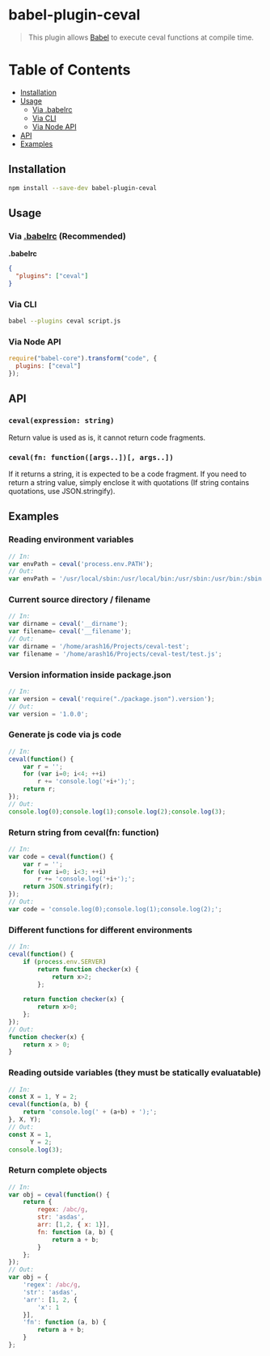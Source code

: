 # babel-plugin-ceval

> This plugin allows [Babel](https://babeljs.io) to execute ceval functions at compile time.

# Table of Contents
- [Installation](#toc-install)
- [Usage](#toc-usage)
  - [Via .babelrc](#toc-babelrc)
  - [Via CLI](#toc-cli)
  - [Via Node API](#toc-node)
- [API](#toc-api)
- [Examples](#toc-examples)



## <a id="toc-install"></a>Installation

```sh
npm install --save-dev babel-plugin-ceval
```

## <a id="toc-usage"></a>Usage

### <a id="toc-babelrc"></a>Via [.babelrc](http://babeljs.io/docs/usage/babelrc/) (Recommended)

**.babelrc**

```json
{
  "plugins": ["ceval"]
}
```

### <a id="toc-cli"></a>Via CLI

```sh
babel --plugins ceval script.js
```

### <a id="toc-node"></a>Via Node API

```javascript
require("babel-core").transform("code", {
  plugins: ["ceval"]
});
```

## <a id="toc-api"></a>API

### `ceval(expression: string)`

Return value is used as is, it cannot return code fragments.

### `ceval(fn: function([args..])[, args..])`

If it returns a string, it is expected to be a code fragment. If you need to return
a string value, simply enclose it with quotations (If string contains quotations, use JSON.stringify).

## <a id="toc-examples"></a>Examples

### Reading environment variables

```javascript
// In:
var envPath = ceval('process.env.PATH');
// Out:
var envPath = '/usr/local/sbin:/usr/local/bin:/usr/sbin:/usr/bin:/sbin:/bin:/usr/games:/usr/local/games';
```

### Current source directory / filename

```javascript
// In:
var dirname = ceval('__dirname');
var filename= ceval('__filename');
// Out:
var dirname = '/home/arash16/Projects/ceval-test';
var filename = '/home/arash16/Projects/ceval-test/test.js';
```

### Version information inside package.json

```javascript
// In:
var version = ceval('require("./package.json").version');
// Out:
var version = '1.0.0';
```

### Generate js code via js code

```javascript
// In:
ceval(function() {
	var r = '';
	for (var i=0; i<4; ++i)
		r += 'console.log('+i+');';
	return r;
});
// Out:
console.log(0);console.log(1);console.log(2);console.log(3);
```

### Return string from ceval(fn: function)

```javascript
// In:
var code = ceval(function() {
	var r = '';
	for (var i=0; i<3; ++i)
		r += 'console.log('+i+');';
	return JSON.stringify(r);
});
// Out:
var code = 'console.log(0);console.log(1);console.log(2);';
```

### Different functions for different environments

```javascript
// In:
ceval(function() {
	if (process.env.SERVER)
		return function checker(x) { 
			return x>2; 
		};
	
	return function checker(x) { 
		return x>0; 
	};
});
// Out:
function checker(x) {
	return x > 0;
}
```

### Reading outside variables (they must be statically evaluatable)

```javascript
// In:
const X = 1, Y = 2;
ceval(function(a, b) {
	return 'console.log(' + (a+b) + ');';
}, X, Y);
// Out:
const X = 1,
      Y = 2;
console.log(3);
```

### Return complete objects

```javascript
// In:
var obj = ceval(function() {
	return {
		regex: /abc/g,
		str: 'asdas',
		arr: [1,2, { x: 1}],
		fn: function (a, b) {
			return a + b;
		}
	};
});
// Out:
var obj = {
	'regex': /abc/g,
	'str': 'asdas',
	'arr': [1, 2, {
		'x': 1
	}],
	'fn': function (a, b) {
		return a + b;
	}
};
```
